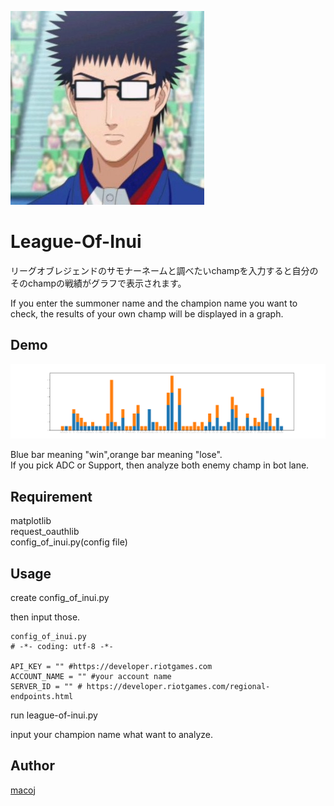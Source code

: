 ![乾](https://github.com/macoJ-J/League-Of-Inui/blob/images/inuiFace.jpg)

# League-Of-Inui
リーグオブレジェンドのサモナーネームと調べたいchampを入力すると自分のそのchampの戦績がグラフで表示されます。  
  
If you enter the summoner name and the champion name you want to check, the results of your own champ will be displayed in a graph.

## Demo
![sample](https://github.com/macoJ-J/League-Of-Inui/blob/images/sample.png)

Blue bar meaning "win",orange bar meaning "lose".  
If you pick ADC or Support, then analyze both enemy champ in bot lane.

## Requirement
matplotlib  
request_oauthlib  
config_of_inui.py(config file)

## Usage
create config_of_inui.py

then input those.
```
config_of_inui.py
# -*- coding: utf-8 -*-  
  
API_KEY = "" #https://developer.riotgames.com  
ACCOUNT_NAME = "" #your account name  
SERVER_ID = "" # https://developer.riotgames.com/regional-endpoints.html  
```

run league-of-inui.py

input your champion name what want to analyze.

## Author

[macoj](https://github.com/macoJ-J)
